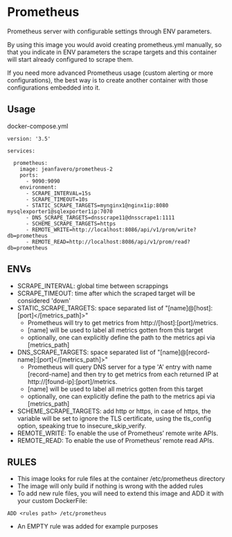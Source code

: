 # Prometheus
Prometheus server with configurable settings through ENV parameters.

By using this image you would avoid creating prometheus.yml manually, so that you indicate in ENV parameters the scrape targets and this container will start already configured to scrape them.

If you need more advanced Prometheus usage (custom alerting or more configurations), the best way is to create another container with those configurations embedded into it.

## Usage

docker-compose.yml

```
version: '3.5'

services:

  prometheus:
    image: jeanfavero/prometheus-2
    ports:
      - 9090:9090
    environment:
      - SCRAPE_INTERVAL=15s
      - SCRAPE_TIMEOUT=10s
      - STATIC_SCRAPE_TARGETS=mynginx1@nginx1ip:8080 mysqlexporter1@sqlexporter1ip:7070
      - DNS_SCRAPE_TARGETS=dnsscrape11@dnsscrape1:1111
      - SCHEME_SCRAPE_TARGETS=https
      - REMOTE_WRITE=http://localhost:8086/api/v1/prom/write?db=prometheus
      - REMOTE_READ=http://localhost:8086/api/v1/prom/read?db=prometheus
```

## ENVs

- SCRAPE_INTERVAL: global time between scrappings
- SCRAPE_TIMEOUT: time after which the scraped target will be considered 'down'
- STATIC_SCRAPE_TARGETS: space separated list of "[name]@[host]:[port]</[metrics_path]>"
  - Prometheus will try to get metrics from http://[host]:[port]/metrics. 
  - [name] will be used to label all metrics gotten from this target
  - optionally, one can explicitly define the path to the metrics api via [metrics_path]
- DNS_SCRAPE_TARGETS: space separated list of "[name]@[record-name]:[port]</[metrics_path]>"
  - Prometheus will query DNS server for a type 'A' entry with name [record-name] and then try to get metrics from each returned IP at http://[found-ip]:[port]/metrics. 
  - [name] will be used to label all metrics gotten from this target
  - optionally, one can explicitly define the path to the metrics api via [metrics_path]
- SCHEME_SCRAPE_TARGETS: add http or https, in case of https, the variable will be set to    ignore the TLS certificate, using the tls_config option, speaking true to insecure_skip_verify.
- REMOTE_WRITE: To enable the use of Prometheus’ remote write APIs.
- REMOTE_READ: To enable the use of Prometheus’ remote read APIs.


## RULES

- This image looks for rule files at the container /etc/prometheus directory
- The image will only build if nothing is wrong with the added rules
- To add new rule files, you will need to extend this image and ADD it with your custom DockerFile:
```
ADD <rules path> /etc/prometheus
```
- An EMPTY rule was added for example purposes
